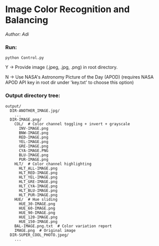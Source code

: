 # Image Color Recognition and Balancing
<em>Author: Adi</em><br/>

### Run:
<code>python Control.py</code>

Y -> Provide image (.jpeg, .jpg, .png) in root directory.

N -> Use NASA's Astronomy Picture of the Day (APOD) (requires NASA APOD API key in root dir under 'key.txt' to choose this option)

### Output directory tree:
```
output/
  DIR-ANOTHER_IMAGE.jpg/
    ...
  DIR-IMAGE.png/
    COL/  # Color channel toggling + invert + grayscale
      INV-IMAGE.png
      BNW-IMAGE.png
      RED-IMAGE.png
      YEL-IMAGE.png
      GRE-IMAGE.png
      CYA-IMAGE.PNG
      BLU-IMAGE.png
      PUR-IMAGE.png
    HLT/  # Color channel highlighting
      HLT_ALL-IMAGE.png
      HLT_RED-IMAGE.png
      HLT_YEL-IMAGE.png
      HLT_GRE-IMAGE.png
      HLT_CYA-IMAGE.png
      HLT_BLU-IMAGE.png
      HLT_PUR-IMAGE.png
    HUE/  # Hue sliding
      HUE_30-IMAGE.png
      HUE_60-IMAGE.png
      HUE_90-IMAGE.png
      HUE_120-IMAGE.png
      HUE_150-IMAGE.png
    BAL-IMAGE.png.txt  # Color variation report
    IMAGE.png  # Original image
  DIR-SUPER_COOL_PHOTO.jpeg/
    ...
```

